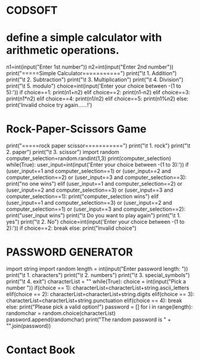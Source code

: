 # CODSOFT
# define a simple calculator with arithmetic operations.
n1=int(input("Enter 1st number"))
n2=int(input("Enter 2nd number"))
print("=====Simple Calculator===========")
print("\t 1. Addition")
print("\t 2. Subtraction")
print("\t 3. Multiplication")
print("\t 4. Division")
print("\t 5. modulo")
choice=int(input('Enter your choice between -(1 to 5):'))
if choice==1:
    print(n1+n2)
elif choice==2:
    print(n1-n2)
elif choice==3:
    print(n1*n2)
elif choice==4:
    print(n1/n2)
elif choice==5:
        print(n1%n2)
else:
    print('Invalid choice try again......!')

# Rock-Paper-Scissors Game
print("=====rock paper scissor===========")
print("\t 1. rock")
print("\t 2. paper")
print("\t 3. scissor")
import random
computer_selection=random.randint(1,3)
print(computer_selection)
while(True):
    user_input=int(input('Enter your choice between -(1 to 3):'))
    if (user_input==1 and computer_selection==1) or (user_input==2 and computer_selection==2) or (user_input==3 and computer_selection==3):
        print("no one wins")
    elif (user_input==1 and computer_selection==2) or (user_input==2 and computer_selection==3) or (user_input==3 and computer_selection==1):
        print("computer_selection wins")
    elif (user_input==1 and computer_selection==3) or (user_input==2 and computer_selection==1) or (user_input==3 and computer_selection==2):
        print("user_input wins")
    print("\t Do you want to play again")
    print("\t 1. yes")
    print("\t 2. No")
    choice=int(input('Enter your choice between -(1 to 2):'))
    if choice==2:
       break
    else:
        print("Invalid choice")

# PASSWORD GENERATOR
import string
import random
length = int(input("Enter password length: "))
print("\t 1. characters")
print("\t 2. numbers")
print("\t 3. special_symbols")
print("\t 4. exit")
characterList = ""
while(True):
	choice = int(input("Pick a number "))
	if(choice == 1):
	    characterList=characterList+string.ascii_letters
	elif(choice == 2):
	    characterList=characterList+string.digits
	elif(choice == 3):
	    characterList=characterList+string.punctuation
	elif(choice == 4):
		break
	else:
		print("Please pick a valid option!")
password = []
for i in range(length):
    randomchar = random.choice(characterList)
    password.append(randomchar)
print("The random password is " + "".join(password))

# Contact Book


    
